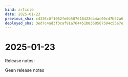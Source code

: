 ```yaml
---
kind: article
date: 2025-01-23
previous_sha: c4326c0f1052fe0b587618422da4ac09cd7b52a6
deployed_sha: 3ed7c4ad3f3caf91a764451b8368567594c55a7e
---
```


# 2025-01-23

Release notes:

Geen release notes
